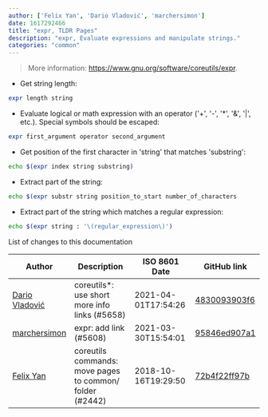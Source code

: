 ```yaml
---
author: ['Felix Yan', 'Dario Vladović', 'marchersimon']
date: 1617292466
title: "expr, TLDR Pages"
description: "expr, Evaluate expressions and manipulate strings."
categories: "common"
---
```

> More information: <https://www.gnu.org/software/coreutils/expr>.

- Get string length:

```bash
expr length string
```

- Evaluate logical or math expression with an operator ('+', '-', '*', '&', '|', etc.). Special symbols should be escaped:

```bash
expr first_argument operator second_argument
```

- Get position of the first character in 'string' that matches 'substring':

```bash
echo $(expr index string substring)
```

- Extract part of the string:

```bash
echo $(expr substr string position_to_start number_of_characters
```

- Extract part of the string which matches a regular expression:

```bash
echo $(expr string : '\(regular_expression\)')
```
List of changes to this documentation


Author | Description | ISO 8601 Date | GitHub link
------|-----|-----|-----
[Dario Vladović](mailto:d.vladimyr@gmail.com) | coreutils*: use short more info links (#5658) | 2021-04-01T17:54:26 | [4830093903f6](https://github.com/tldr-pages/tldr/commit/4830093903f66ccf3ebbc2ecf477286e45edac59)
[marchersimon](mailto:50295997+marchersimon@users.noreply.github.com) | expr: add link (#5608) | 2021-03-30T15:54:01 | [95846ed907a1](https://github.com/tldr-pages/tldr/commit/95846ed907a193631cf92289b51983d3394efa29)
[Felix Yan](mailto:felixonmars@archlinux.org) | coreutils commands: move pages to common/ folder (#2442) | 2018-10-16T19:29:50 | [72b4f22ff97b](https://github.com/tldr-pages/tldr/commit/72b4f22ff97b1890344f2af870ad3d1c89a3f0b5)

